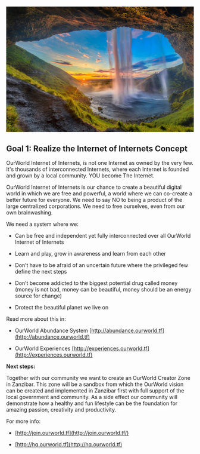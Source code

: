![image alt text](img/waterfall.png)

## **Goal 1: Realize the Internet of Internets Concept**

OurWorld Internet of Internets, is not one Internet as owned by the very few. It's thousands of interconnected Internets, where each Internet is founded and grown by a local community. YOU become The Internet.

OurWorld Internet of Internets is our chance to create a beautiful digital world in which we are free and powerful, a world where we can co-create a better future for everyone. We need to say NO to being a product of the large centralized corporations. We need to free ourselves, even from our own brainwashing.

We need a system where we:

* Can be free and independent yet fully interconnected over all OurWorld Internet of Internets

* Learn and play, grow in awareness and learn from each other

* Don’t have to be afraid of an uncertain future where the privileged few define the next steps

* Don’t become addicted to the biggest potential drug called money (money is not bad, money can be beautiful, money should be an energy source for change)

* Drotect the beautiful planet we live on

Read more about this in:

* OurWorld Abundance System		[http://abundance.ourworld.tf](http://abundance.ourworld.tf) 

* OurWorld Experiences			[http://experiences.ourworld.tf](http://experiences.ourworld.tf) 

**Next steps:**

Together with our community we want to create an OurWorld Creator Zone in Zanzibar. This zone will be a sandbox from which the OurWorld vision can be created and implemented in Zanzibar first with full support of the local government and community. As a side effect our community will demonstrate how a healthy and fun lifestyle can be the foundation for amazing passion, creativity and productivity. 

For more info:
- [http://join.ourworld.tf](http://join.ourworld.tf/)

- [http://hq.ourworld.tf](http://hq.ourworld.tf) 


